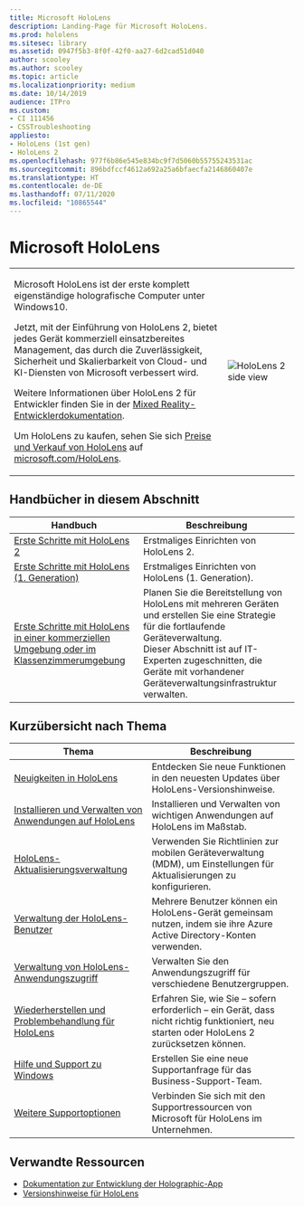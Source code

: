```yaml
---
title: Microsoft HoloLens
description: Landing-Page für Microsoft HoloLens.
ms.prod: hololens
ms.sitesec: library
ms.assetid: 0947f5b3-8f0f-42f0-aa27-6d2cad51d040
author: scooley
ms.author: scooley
ms.topic: article
ms.localizationpriority: medium
ms.date: 10/14/2019
audience: ITPro
ms.custom:
- CI 111456
- CSSTroubleshooting
appliesto:
- HoloLens (1st gen)
- HoloLens 2
ms.openlocfilehash: 977f6b86e545e834bc9f7d5060b55755243531ac
ms.sourcegitcommit: 896bdfccf4612a692a25a6bfaecfa2146860407e
ms.translationtype: HT
ms.contentlocale: de-DE
ms.lasthandoff: 07/11/2020
ms.locfileid: "10865544"
---
```

# Microsoft HoloLens

<table><tbody>
<tr><td style="border: 0px;width: 75%;valign= top">
<p>Microsoft HoloLens ist der erste komplett eigenständige holografische Computer unter Windows10.</p>

<p>Jetzt, mit der Einführung von HoloLens 2, bietet jedes Gerät kommerziell einsatzbereites Management, das durch die Zuverlässigkeit, Sicherheit und Skalierbarkeit von Cloud- und KI-Diensten von Microsoft verbessert wird.</p>

<p>Weitere Informationen über HoloLens 2 für Entwickler finden Sie in der <a href="https://docs.microsoft.com/windows/mixed-reality/">Mixed Reality-Entwicklerdokumentation</a>.</p>

<p>Um HoloLens zu kaufen, sehen Sie sich <a href="https://www.microsoft.com/hololens/buy">Preise und Verkauf von HoloLens</a> auf <a href="https://www.microsoft.com/hololens">microsoft.com/HoloLens</a>.</p>
</td>

<td align="left" style="border: 0px"><img alt="HoloLens 2 side view" src="images/hololens2-side-render-xs.png"/></td></tr>
</tbody></table>

## Handbücher in diesem Abschnitt

| Handbuch | Beschreibung |
| --- | --- |
| [Erste Schritte mit HoloLens 2](hololens2-setup.md) | Erstmaliges Einrichten von HoloLens 2.  |
| [Erste Schritte mit HoloLens (1. Generation)](hololens1-setup.md) | Erstmaliges Einrichten von HoloLens (1. Generation).  |
| [Erste Schritte mit HoloLens in einer kommerziellen Umgebung oder im Klassenzimmerumgebung](hololens-requirements.md) | Planen Sie die Bereitstellung von HoloLens mit mehreren Geräten und erstellen Sie eine Strategie für die fortlaufende Geräteverwaltung.</br>Dieser Abschnitt ist auf IT-Experten zugeschnitten, die Geräte mit vorhandener Geräteverwaltungsinfrastruktur verwalten.  |

## Kurzübersicht nach Thema

| Thema | Beschreibung |
| --- | --- |
| [Neuigkeiten in HoloLens](hololens-whats-new.md) | Entdecken Sie neue Funktionen in den neuesten Updates über HoloLens-Versionshinweise. |
| [Installieren und Verwalten von Anwendungen auf HoloLens](hololens-install-apps.md) | Installieren und Verwalten von wichtigen Anwendungen auf HoloLens im Maßstab. |
| [HoloLens-Aktualisierungsverwaltung](hololens-updates.md) | Verwenden Sie Richtlinien zur mobilen Geräteverwaltung (MDM), um Einstellungen für Aktualisierungen zu konfigurieren. |
| [Verwaltung der HoloLens-Benutzer](hololens-multiple-users.md) | Mehrere Benutzer können ein HoloLens-Gerät gemeinsam nutzen, indem sie ihre Azure Active Directory-Konten verwenden. |
| [Verwaltung von HoloLens-Anwendungszugriff](hololens-kiosk.md) | Verwalten Sie den Anwendungszugriff für verschiedene Benutzergruppen.  |
| [Wiederherstellen und Problembehandlung für HoloLens](hololens-recovery.md) |  Erfahren Sie, wie Sie – sofern erforderlich – ein Gerät, dass nicht richtig funktioniert, neu starten oder HoloLens 2 zurücksetzen können. |
| [Hilfe und Support zu Windows](https://support.microsoft.com/supportforbusiness/productselection?sapid=e9391227-fa6d-927b-0fff-f96288631b8f) | Erstellen Sie eine neue Supportanfrage für das Business-Support-Team. | 
| [Weitere Supportoptionen](https://support.microsoft.com/products/hololens) | Verbinden Sie sich mit den Supportressourcen von Microsoft für HoloLens im Unternehmen. |

## Verwandte Ressourcen

* [Dokumentation zur Entwicklung der Holographic-App](https://developer.microsoft.com/windows/mixed-reality/development)
* [Versionshinweise für HoloLens](https://docs.microsoft.com/hololens/hololens-release-notes)
